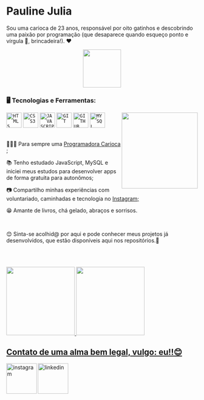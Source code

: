 <div dsplay="inline-block">
 
 <h1 align="left">Pauline Julia</h1>

Sou uma carioca de 23 anos, responsável por oito gatinhos e descobrindo uma paixão por programação (que desaparece quando esqueço ponto e vírgula 🤡, brincadeira!). ❤️

</div>

<p align="center">
  <img width="100px" src="https://www.purarteadesivos.com.br/wp-content/uploads/2019/10/adesivo-personalizado-baby-groot-sticker-para-carro-guardioes-da-galaxia-geek-pura-arte-adesivos.png">
</p>

### 🖥️ Tecnologias e Ferramentas: 
<img width="200px" align="right" src="https://github.com/Julia-Pauline/Julia-Pauline/assets/112868310/f7165614-c4c2-4226-84b3-2fcdcc13fcf4">
<code><img width="40px" src="https://cdn.jsdelivr.net/gh/devicons/devicon/icons/html5/html5-original-wordmark.svg" title = "HTML5"/></code>
<code><img width="40px" src="https://cdn.jsdelivr.net/gh/devicons/devicon/icons/css3/css3-original-wordmark.svg" title = "CSS3"/></code>
<code><img width="40px" src="https://cdn.jsdelivr.net/gh/devicons/devicon/icons/javascript/javascript-original.svg" title = "JAVASCRIPT"/></code>
<code><img width="40px" src="https://cdn.jsdelivr.net/gh/devicons/devicon/icons/git/git-original.svg" title = "GIT"/></code>
<code><img width="40px" src="https://cdn.jsdelivr.net/gh/devicons/devicon/icons/github/github-original.svg" title = "GITHUB"/></code>
<code><img width="40px" src="https://cdn.jsdelivr.net/gh/devicons/devicon/icons/mysql/mysql-original.svg" title = "MYSQL"/></code>


</br>
</br>
<div display="inline-block">
 <p align="left">👩🏽‍💻 Para sempre uma <a href="https://programadorescariocas.rio/">Programadora Carioca </a>;</p>
 <p align="left">📚 Tenho estudado JavaScript, MySQL e iniciei meus estudos para desenvolver apps de forma gratuita para autonômos;</p>
 <p align="left">📷 Compartilho minhas experiências com voluntariado, caminhadas e tecnologia no <a href="https://www.instagram.com/paulinesjulia">Instagram;</a></p>
 <p align="left">😁 Amante de livros, chá gelado, abraços e sorrisos.</p>
</div>

</br>

😊 Sinta-se acolhid@ por aqui e pode conhecer meus projetos já desenvolvidos, que estão disponíveis aqui nos repositórios.📂

</br>

##
<p align="center">
 <div display="inline-block">
     <a href="https://github.com/Julia-Pauline">
     <img height="180em" src="https://github-readme-stats.vercel.app/api?username=Julia-Pauline&show_icons=true&theme=dracula&include_all_commits=true&count_private=true"/>
     <img height="180em" src="https://github-readme-stats.vercel.app/api/top-langs/?username=Julia-Pauline&layout=compact&langs_count=6&theme=dracula"/>
    </div>
</p>

## Contato de uma alma bem legal, vulgo: eu!!😊
 <a href="https://www.instagram.com/paulinesjulia">
    <img align="left" width="80px" src="https://i.ibb.co/qkGSp1D/instagram.png" alt="instagram" style="vertical-align:top;">
  </a> 
  <a href="https://www.linkedin.com/in/pauline-julia-43a28a248/">
    <img width="80px" src="https://i.ibb.co/RyZx12b/linkedin.png" alt="linkedin" style="vertical-align:top;">
  </a>
   
